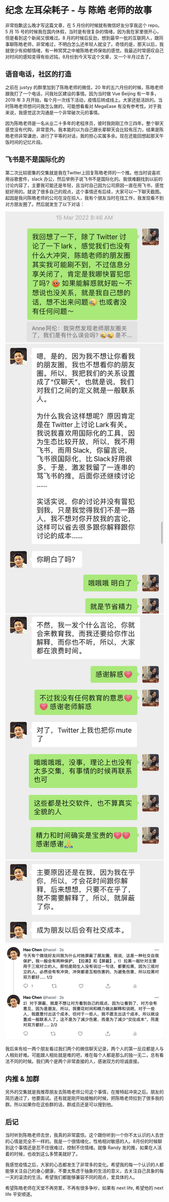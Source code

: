 # 纪念 左耳朵耗子 - 与 陈皓 老师的故事

非常抱歉这么晚才写这篇文章，在 5 月份的时候就有微信好友分享我这个 repo。5 月 15 号的时候我在国内休假，当时是有很复杂的情绪，因为我在家里很开心，但是看到这个新闻又很难过。8 月的时候后反劲，想到最早一批的互联网人，跟同事聊陈皓老师，非常难过，不明白怎么还年轻人就没了。奇怪的是，那天以后，我就很少有抑郁情绪，有一种冥冥之中被陈皓老师保佑的感觉。我最近时常感叹自己对时间的感知变得有些迟钝，8月份到今天写这个文章，又一个半月过去了。

## 语音电话，社区的打造

之前在 justyy 的群里加到了陈皓老师的微信，20 年的五六月份的时候，陈皓老师跟我打了一个电话，问我社区建设的事情。因为当时做 Vue Beijing 有一年多，2019 年 3 月开始，每个月一次线下活动，疫情后转成线上。大家还挺活跃的。当时陈皓老师想问问我怎么做的，可能想看看对 MegaEase 有没有参考性。对于我来说，我感觉这次沟通是一个非常破次元的事情。

因为陈皓老师是一名从业二十多年的老程序员，彼时我刚刚工作三四年。整个聊天感觉没有代购，非常意外。我本能的以为自己跟长辈聊天会比较有压力，结果是陈皓老师非常谦逊，进行了平等的对话，我的担心实属多余。现在还能回想起那天午饭时间的记忆片段。

## 飞书是不是国际化的

第二次比较密集的交集就是我在Twitter上回复陈皓老师的一个推。他当时说喜欢用谷歌套件，slack 办公，然后举例子说飞书不是国际化的。我很难翻找到以前的讨论内容了，主要我可能还是年轻，且当时自己因为公司原因一直在用飞书，感觉挺好用的。就说了很多自己的观点，这个事情还有后续，大家可以一下聊天截图。起因是我问陈皓老师的公司在没在招人，我有个朋友当时在找工作，我发现看不到对方朋友圈了。然后就发生了以下对话：

![wechat0.jpeg](./images/wechat0.jpeg)
![wechat1.jpeg](./images/wechat1.jpeg)
![wechat2.jpeg](./images/wechat2.jpeg)
![wechat3.jpeg](./images/wechat3.jpeg)
![wechat4.jpeg](./images/wechat4.jpeg)

我后来有给一两个朋友看过我们两个的微信聊天记录，两个人的第一反应都是人与人相处好难。可能跟人相处就是难的吧，难在每个人都是那么的独一无二，总有看法不同的时候。我们两个是两个非常直接的人，感谢双方的坦诚直接。

## 内推 & 加群

另外的交集就是我推荐朋友去陈皓老师公司这个事情，在推特起冲突之后。朋友的简历通过了，他要面试。还有就是刚开始接触的时候，把陈皓老师拉到了很多我的群。所以如果你在这些群的话，群成员还是可以搜到他。

## 后记

当时听到陈皓老师去世，我真的非常震惊。这个跟你听到一个你不太认识的人去世的心情是完全不一样的。我是一个很情绪化，性格相对敏感的人。8月份的时候聊到这个事情还是忍不住很难过，控制不住情绪。就像 Randy 发的推，如果在人活着的时候，也收到这么多赞美就好了。

我感觉疫情之后，大家的心态都发生了非常多的变化。希望我的每一个认识的人都能够关注自己的身心健康，不要太焦虑于抽象的生活的意义，去关注自己具象的每一天的滚烫的生活。希望我们都能够兼容不同的观点，爱具体的人。

希望陈皓老师在天堂不再劳累，不再有很多争吵，如果有 next life, 希望他的 next life 平安顺遂。

